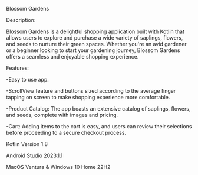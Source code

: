 Blossom Gardens

Description:

Blossom Gardens is a delightful shopping application built with Kotlin that allows users to explore and purchase a wide variety of saplings, flowers, and seeds to nurture their green spaces. Whether you're an avid gardener or a beginner looking to start your gardening journey, Blossom Gardens offers a seamless and enjoyable shopping experience.

Features:

-Easy to use app.

-ScrollView feature and buttons sized according to the average finger tapping on screen to make shopping experience more comfortable.

-Product Catalog: The app boasts an extensive catalog of saplings, flowers, and seeds, complete with images and pricing.

-Cart: Adding items to the cart is easy, and users can review their selections before proceeding to a secure checkout process.


Kotlin Version 1.8

Android Studio 2023.1.1

MacOS Ventura & Windows 10 Home 22H2

